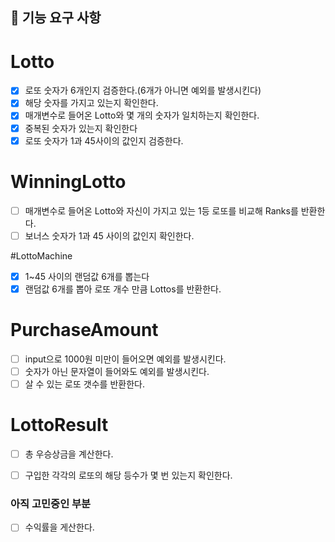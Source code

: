 ## 🚀 기능 요구 사항

# Lotto
- [x] 로또 숫자가 6개인지 검증한다.(6개가 아니면 예외를 발생시킨다)
- [x] 해당 숫자를 가지고 있는지 확인한다.
- [x] 매개변수로 들어온 Lotto와 몇 개의 숫자가 일치하는지 확인한다.
- [x] 중복된 숫자가 있는지 확인한다
- [x] 로또 숫자가 1과 45사이의 값인지 검증한다.

# WinningLotto
- [ ] 매개변수로 들어온 Lotto<List>와 자신이 가지고 있는 1등 로또를 비교해 Ranks를 반환한다.
- [ ] 보너스 숫자가 1과 45 사이의 값인지 확인한다.

#LottoMachine
- [x] 1~45 사이의 랜덤값 6개를 뽑는다
- [x] 랜덤값 6개를 뽑아 로또 개수 만큼 Lottos를 반환한다.

# PurchaseAmount
- [ ] input으로 1000원 미만이 들어오면 예외를 발생시킨다.
- [ ] 숫자가 아닌 문자열이 들어와도 예외를 발생시킨다.
- [ ] 살 수 있는 로또 갯수를 반환한다.

# LottoResult
- [ ] 총 우승상금을 계산한다.
- [ ] 구입한 각각의 로또의 해당 등수가 몇 번 있는지 확인한다.


### 아직 고민중인 부분 
- [ ] 수익률을 게산한다.
